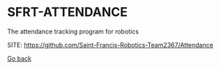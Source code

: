# SFRT-ATTENDANCE
 
 The attendance tracking program for robotics 
 
 SITE: https://github.com/Saint-Francis-Robotics-Team2367/Attendance

 [Go back](https://portable-linux-apps.github.io/apps.html)
